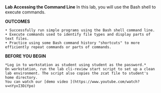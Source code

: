 **Lab Accessing the Command Line**
In this lab, you will use the Bash shell to execute commands.

**OUTCOMES**

    • Successfully run simple programs using the Bash shell command line. 
    • Execute commands used to identify file types and display parts of text files. 
    • Practice using some Bash command history "shortcuts" to more efficiently repeat commands or parts of commands.

**BEFORE YOU BEGIN**

    *Log in to workstation as student using student as the password.*
    On workstation, run the lab cli-review start script to set up a clean lab environment. The script also copies the zcat file to student's home directory.
    You can watch our [demo video ](https://www.youtube.com/watch?v=nYyxI3DiYpo)
